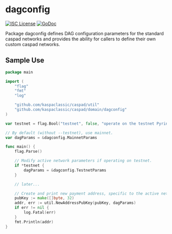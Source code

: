 dagconfig
========

[![ISC License](http://img.shields.io/badge/license-ISC-blue.svg)](https://choosealicense.com/licenses/isc/)
[![GoDoc](https://img.shields.io/badge/godoc-reference-blue.svg)](http://godoc.org/github.com/kaspaclassic/caspad/dagconfig)

Package dagconfig defines DAG configuration parameters for the standard
caspad networks and provides the ability for callers to define their own custom
caspad networks.

## Sample Use

```Go
package main

import (
	"flag"
	"fmt"
	"log"

	"github.com/kaspaclassic/caspad/util"
	"github.com/kaspaclassic/caspad/domain/dagconfig"
)

var testnet = flag.Bool("testnet", false, "operate on the testnet Pyrin network")

// By default (without --testnet), use mainnet.
var dagParams = &dagconfig.MainnetParams

func main() {
	flag.Parse()

	// Modify active network parameters if operating on testnet.
	if *testnet {
		dagParams = &dagconfig.TestnetParams
	}

	// later...

	// Create and print new payment address, specific to the active network.
	pubKey := make([]byte, 32)
	addr, err := util.NewAddressPubKey(pubKey, dagParams)
	if err != nil {
		log.Fatal(err)
	}
	fmt.Println(addr)
}
```
